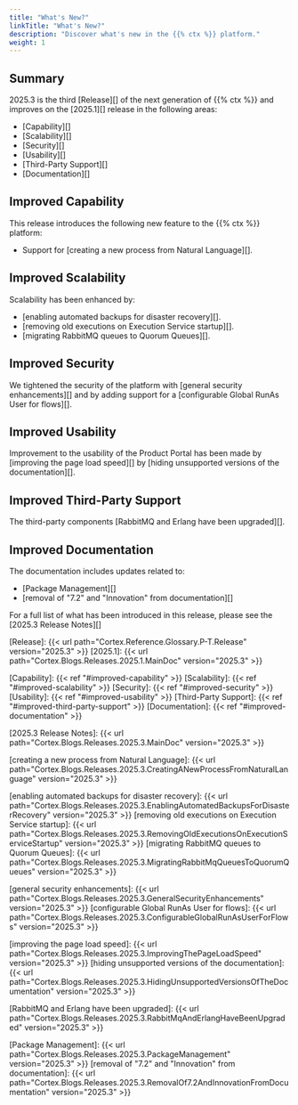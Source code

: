 ```yaml
---
title: "What's New?"
linkTitle: "What's New?"
description: "Discover what's new in the {{% ctx %}} platform."
weight: 1
---
```


## Summary

2025.3 is the third [Release][] of the next generation of {{% ctx %}} and improves on the [2025.1][] release in the following areas:

* [Capability][]
* [Scalability][]
* [Security][]
* [Usability][]
* [Third-Party Support][]
* [Documentation][]

## Improved Capability

This release introduces the following new feature to the {{% ctx %}} platform:

* Support for [creating a new process from Natural Language][].

## Improved Scalability

Scalability has been enhanced by:

* [enabling automated backups for disaster recovery][].
* [removing old executions on Execution Service startup][].
* [migrating RabbitMQ queues to Quorum Queues][].

## Improved Security

We tightened the security of the platform with [general security enhancements][] and by adding support for a [configurable Global RunAs User for flows][].

## Improved Usability

Improvement to the usability of the Product Portal has been made by [improving the page load speed][] by [hiding unsupported versions of the documentation][].

## Improved Third-Party Support

The third-party components [RabbitMQ and Erlang have been upgraded][].

## Improved Documentation

The documentation includes updates related to:

* [Package Management][]
* [removal of "7.2" and "Innovation" from documentation][]

For a full list of what has been introduced in this release, please see the [2025.3 Release Notes][]

[Release]: {{< url path="Cortex.Reference.Glossary.P-T.Release" version="2025.3" >}}
[2025.1]: {{< url path="Cortex.Blogs.Releases.2025.1.MainDoc" version="2025.3" >}}

[Capability]: {{< ref "#improved-capability" >}}
[Scalability]: {{< ref "#improved-scalability" >}}
[Security]: {{< ref "#improved-security" >}}
[Usability]: {{< ref "#improved-usability" >}}
[Third-Party Support]: {{< ref "#improved-third-party-support" >}}
[Documentation]: {{< ref "#improved-documentation" >}}

[2025.3 Release Notes]: {{< url path="Cortex.Blogs.Releases.2025.3.MainDoc" version="2025.3" >}}

[creating a new process from Natural Language]: {{< url path="Cortex.Blogs.Releases.2025.3.CreatingANewProcessFromNaturalLanguage" version="2025.3" >}}

[enabling automated backups for disaster recovery]: {{< url path="Cortex.Blogs.Releases.2025.3.EnablingAutomatedBackupsForDisasterRecovery" version="2025.3" >}}
[removing old executions on Execution Service startup]: {{< url path="Cortex.Blogs.Releases.2025.3.RemovingOldExecutionsOnExecutionServiceStartup" version="2025.3" >}}
[migrating RabbitMQ queues to Quorum Queues]: {{< url path="Cortex.Blogs.Releases.2025.3.MigratingRabbitMqQueuesToQuorumQueues" version="2025.3" >}}

[general security enhancements]: {{< url path="Cortex.Blogs.Releases.2025.3.GeneralSecurityEnhancements" version="2025.3" >}}
[configurable Global RunAs User for flows]: {{< url path="Cortex.Blogs.Releases.2025.3.ConfigurableGlobalRunAsUserForFlows" version="2025.3" >}}

[improving the page load speed]: {{< url path="Cortex.Blogs.Releases.2025.3.ImprovingThePageLoadSpeed" version="2025.3" >}}
[hiding unsupported versions of the documentation]: {{< url path="Cortex.Blogs.Releases.2025.3.HidingUnsupportedVersionsOfTheDocumentation" version="2025.3" >}}

[RabbitMQ and Erlang have been upgraded]: {{< url path="Cortex.Blogs.Releases.2025.3.RabbitMqAndErlangHaveBeenUpgraded" version="2025.3" >}}

[Package Management]: {{< url path="Cortex.Blogs.Releases.2025.3.PackageManagement" version="2025.3" >}}
[removal of "7.2" and "Innovation" from documentation]: {{< url path="Cortex.Blogs.Releases.2025.3.RemovalOf7.2AndInnovationFromDocumentation" version="2025.3" >}}
